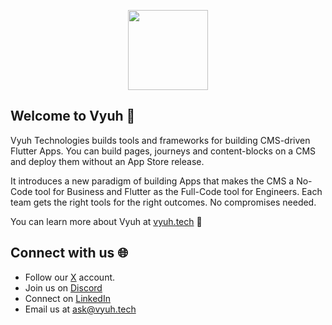 <p align="center">
<img src="https://github.com/vyuh-tech.png" width="128">
</p>

## Welcome to Vyuh 👋

Vyuh Technologies builds tools and frameworks for building CMS-driven Flutter Apps. You can build pages, journeys and
content-blocks on a CMS and deploy them without an App Store release.

It introduces a new paradigm of building Apps that makes the CMS a No-Code tool for Business and Flutter as the
Full-Code tool for Engineers. Each team gets the right tools for the right outcomes. No compromises needed.

You can learn more about Vyuh at [vyuh.tech](https://vyuh.tech) 🚀

## Connect with us 🌐

- Follow our [X](https://x.com/vyuh_tech) account.
- Join us on [Discord](https://discord.gg/b49sbjqszG)
- Connect on [LinkedIn](https://www.linkedin.com/company/vyuh-tech)
- Email us at [ask@vyuh.tech](mailto:ask@vyuh.tech)
